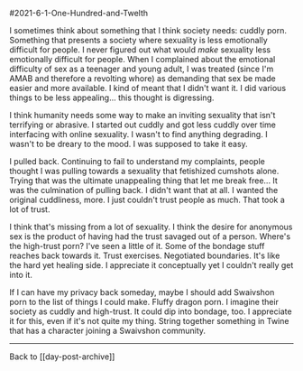 #2021-6-1-One-Hundred-and-Twelth

I sometimes think about something that I think society needs: cuddly porn.  Something that presents a society where sexuality is less emotionally difficult for people.  I never figured out what would *make* sexuality less emotionally difficult for people.  When I complained about the emotional difficulty of sex as a teenager and young adult, I was treated (since I'm AMAB and therefore a revolting whore) as demanding that sex be made easier and more available.  I kind of meant that I didn't want it.  I did various things to be less appealing... this thought is digressing.

I think humanity needs some way to make an inviting sexuality that isn't terrifying or abrasive.   I started out cuddly and got less cuddly over time interfacing with online sexuality.  I wasn't to find anything degrading.  I wasn't to be dreary to the mood.  I was supposed to take it easy.

I pulled back.  Continuing to fail to understand my complaints, people thought I was pulling towards a sexuality that fetishized cumshots alone.  Trying that was the ultimate unappealing thing that let me break free...  It was the culmination of pulling back.  I didn't want that at all.  I wanted the original cuddliness, more.  I just couldn't trust people as much.  That took a lot of trust.

I think that's missing from a lot of sexuality.  I think the desire for anonymous sex is the product of having had the trust savaged out of a person.  Where's the high-trust porn?  I've seen a little of it.  Some of the bondage stuff reaches back towards it.  Trust exercises.  Negotiated boundaries.  It's like the hard yet healing side.  I appreciate it conceptually yet I couldn't really get into it.

If I can have my privacy back someday, maybe I should add Swaivshon porn to the list of things I could make.  Fluffy dragon porn.  I imagine their society as cuddly and high-trust.  It could dip into bondage, too.  I appreciate it for this, even if it's not quite my thing.  String together something in Twine that has a character joining a Swaivshon community.

---
Back to [[day-post-archive]]